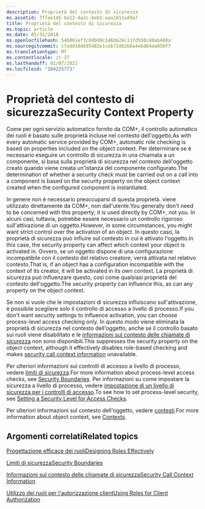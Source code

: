 ```yaml
---
description: Proprietà del contesto di sicurezza
ms.assetid: 7ffae145-be13-4a2c-beb1-eaa1d11ad9a7
title: Proprietà del contesto di sicurezza
ms.topic: article
ms.date: 05/31/2018
ms.openlocfilehash: 54b061ef7c0d0d0c146b626c11fd550c48ab488a
ms.sourcegitcommit: c7add10d695482e1ceb72d62b8a4ebd84ea050f7
ms.translationtype: MT
ms.contentlocale: it-IT
ms.lasthandoff: 01/07/2021
ms.locfileid: "104225773"
---
```

# <a name="security-context-property"></a><span data-ttu-id="8eb0b-103">Proprietà del contesto di sicurezza</span><span class="sxs-lookup"><span data-stu-id="8eb0b-103">Security Context Property</span></span>

<span data-ttu-id="8eb0b-104">Come per ogni servizio automatico fornito da COM+, il controllo automatico dei ruoli è basato sulle proprietà incluse nel contesto dell'oggetto.</span><span class="sxs-lookup"><span data-stu-id="8eb0b-104">As with every automatic service provided by COM+, automatic role checking is based on properties included on the object context.</span></span> <span data-ttu-id="8eb0b-105">Per determinare se è necessario eseguire un controllo di sicurezza in una chiamata a un componente, si basa sulla proprietà di sicurezza nel contesto dell'oggetto creato quando viene creata un'istanza del componente configurato.</span><span class="sxs-lookup"><span data-stu-id="8eb0b-105">The determination of whether a security check must be carried out on a call into a component is based on the security property on the object context created when the configured component is instantiated.</span></span>

<span data-ttu-id="8eb0b-106">In genere non è necessario preoccuparsi di questa proprietà. viene utilizzato direttamente da COM+, non dall'utente.</span><span class="sxs-lookup"><span data-stu-id="8eb0b-106">You generally don't need to be concerned with this property; it is used directly by COM+, not you.</span></span> <span data-ttu-id="8eb0b-107">In alcuni casi, tuttavia, potrebbe essere necessario un controllo rigoroso sull'attivazione di un oggetto.</span><span class="sxs-lookup"><span data-stu-id="8eb0b-107">However, in some circumstances, you might want strict control over the activation of an object.</span></span> <span data-ttu-id="8eb0b-108">In questo caso, la proprietà di sicurezza può influire sul contesto in cui è attivato l'oggetto.</span><span class="sxs-lookup"><span data-stu-id="8eb0b-108">In this case, the security property can affect which context your object is activated in.</span></span> <span data-ttu-id="8eb0b-109">Ovvero, se un oggetto dispone di una configurazione incompatibile con il contesto del relativo creatore, verrà attivata nel relativo contesto.</span><span class="sxs-lookup"><span data-stu-id="8eb0b-109">That is, if an object has a configuration incompatible with the context of its creator, it will be activated in its own context.</span></span> <span data-ttu-id="8eb0b-110">La proprietà di sicurezza può influenzare questo, così come qualsiasi proprietà del contesto dell'oggetto.</span><span class="sxs-lookup"><span data-stu-id="8eb0b-110">The security property can influence this, as can any property on the object context.</span></span>

<span data-ttu-id="8eb0b-111">Se non si vuole che le impostazioni di sicurezza influiscano sull'attivazione, è possibile scegliere solo il controllo di accesso a livello di processo.</span><span class="sxs-lookup"><span data-stu-id="8eb0b-111">If you don't want security settings to influence activation, you can choose process-level access checking only.</span></span> <span data-ttu-id="8eb0b-112">In questo modo viene eliminata la proprietà di sicurezza nel contesto dell'oggetto, anche se il controllo basato sui ruoli viene disabilitato e le [informazioni sul contesto delle chiamate di sicurezza](security-call-context-information.md) non sono disponibili.</span><span class="sxs-lookup"><span data-stu-id="8eb0b-112">This suppresses the security property on the object context, although it effectively disables role-based checking and makes [security call context information](security-call-context-information.md) unavailable.</span></span>

<span data-ttu-id="8eb0b-113">Per ulteriori informazioni sui controlli di accesso a livello di processo, vedere [limiti di sicurezza](security-boundaries.md).</span><span class="sxs-lookup"><span data-stu-id="8eb0b-113">For more information about process-level access checks, see [Security Boundaries](security-boundaries.md).</span></span> <span data-ttu-id="8eb0b-114">Per informazioni su come impostare la sicurezza a livello di processo, vedere [impostazione di un livello di sicurezza per i controlli di accesso](setting-a-security-level-for-access-checks.md).</span><span class="sxs-lookup"><span data-stu-id="8eb0b-114">To see how to set process-level security, see [Setting a Security Level for Access Checks](setting-a-security-level-for-access-checks.md).</span></span>

<span data-ttu-id="8eb0b-115">Per ulteriori informazioni sul contesto dell'oggetto, vedere [contesti](com--contexts.md).</span><span class="sxs-lookup"><span data-stu-id="8eb0b-115">For more information about object context, see [Contexts](com--contexts.md).</span></span>

## <a name="related-topics"></a><span data-ttu-id="8eb0b-116">Argomenti correlati</span><span class="sxs-lookup"><span data-stu-id="8eb0b-116">Related topics</span></span>

<dl> <dt>

[<span data-ttu-id="8eb0b-117">Progettazione efficace dei ruoli</span><span class="sxs-lookup"><span data-stu-id="8eb0b-117">Designing Roles Effectively</span></span>](designing-roles-effectively.md)
</dt> <dt>

[<span data-ttu-id="8eb0b-118">Limiti di sicurezza</span><span class="sxs-lookup"><span data-stu-id="8eb0b-118">Security Boundaries</span></span>](security-boundaries.md)
</dt> <dt>

[<span data-ttu-id="8eb0b-119">Informazioni sul contesto delle chiamate di sicurezza</span><span class="sxs-lookup"><span data-stu-id="8eb0b-119">Security Call Context Information</span></span>](security-call-context-information.md)
</dt> <dt>

[<span data-ttu-id="8eb0b-120">Utilizzo dei ruoli per l'autorizzazione client</span><span class="sxs-lookup"><span data-stu-id="8eb0b-120">Using Roles for Client Authorization</span></span>](using-roles-for-client-authorization.md)
</dt> </dl>

 

 



